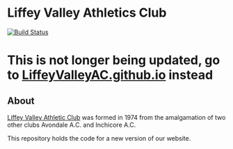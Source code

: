 # Liffey Valley Athletics Club

[![Build Status](https://travis-ci.org/LiffeyValleyAC/website.png?branch=master)](https://travis-ci.org/LiffeyValleyAC/website)

# This is not longer being updated, go to [LiffeyValleyAC.github.io](https://github.com/LiffeyValleyAC/LiffeyValleyAC.github.io) instead

## About

[Liffey Valley Athletic Club](http://liffeyvalleyac.com) was formed in 1974 from the amalgamation of two other clubs Avondale A.C. and Inchicore A.C.

This repository holds the code for a new version of our website. 

